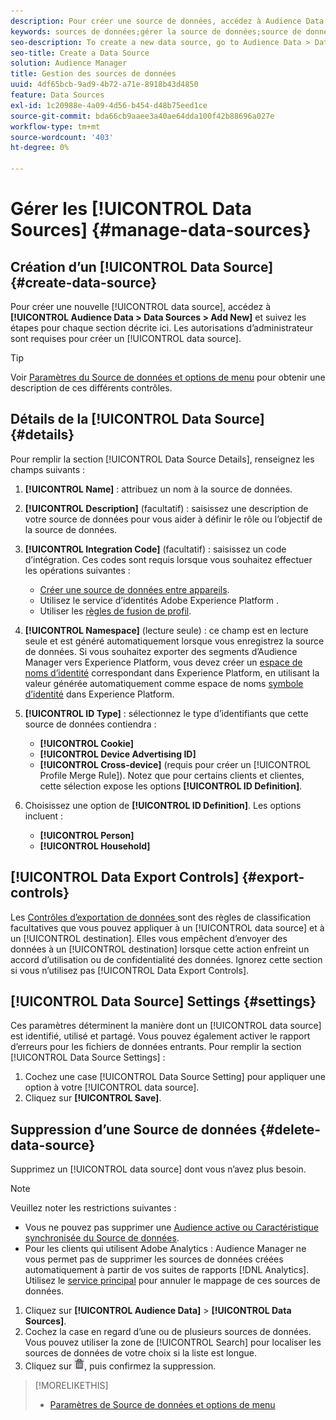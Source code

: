 ```yaml
---
description: Pour créer une source de données, accédez à Audience Data > Data Sources > Add New (Audience de données > Ajouter une source de données) et suivez les étapes de chaque section décrite ici. Les autorisations d’administrateur sont requises pour créer une source de données.
keywords: sources de données;gérer la source de données;source de données audience manager
seo-description: To create a new data source, go to Audience Data > Data Sources > Add New and complete the steps for each section described here. Administrator permissions are required to create a data source.
seo-title: Create a Data Source
solution: Audience Manager
title: Gestion des sources de données
uuid: 4df65bcb-9ad9-4b72-a71e-8918b43d4850
feature: Data Sources
exl-id: 1c20988e-4a09-4d56-b454-d48b75eed1ce
source-git-commit: bda66cb9aaee3a40ae64dda100f42b88696a027e
workflow-type: tm+mt
source-wordcount: '403'
ht-degree: 0%

---
```


# Gérer les [!UICONTROL Data Sources] {#manage-data-sources}

## Création d’un [!UICONTROL Data Source] {#create-data-source}

Pour créer une nouvelle [!UICONTROL data source], accédez à **[!UICONTROL Audience Data > Data Sources > Add New]** et suivez les étapes pour chaque section décrite ici. Les autorisations d’administrateur sont requises pour créer un [!UICONTROL data source].

<!-- create-datasource.xml -->

>[!TIP]
>
>Voir [Paramètres du Source de données et options de menu](../features/datasources-list-and-settings.md#settings-menu-options) pour obtenir une description de ces différents contrôles.

## Détails de la [!UICONTROL Data Source] {#details}

Pour remplir la section [!UICONTROL Data Source Details], renseignez les champs suivants :

1. **[!UICONTROL Name]** : attribuez un nom à la source de données.
1. **[!UICONTROL Description]** (facultatif) : saisissez une description de votre source de données pour vous aider à définir le rôle ou l’objectif de la source de données.
1. **[!UICONTROL Integration Code]** (facultatif) : saisissez un code d’intégration. Ces codes sont requis lorsque vous souhaitez effectuer les opérations suivantes :
   * [Créer une source de données entre appareils](../features/profile-merge-rules/merge-rules-start.md#create-data-source).
   * Utilisez le service d’identités Adobe Experience Platform [](https://experienceleague.adobe.com/docs/id-service/using/home.html).
   * Utiliser les [règles de fusion de profil](../features/profile-merge-rules/merge-rules-start.md).
1. **[!UICONTROL Namespace]** (lecture seule) : ce champ est en lecture seule et est généré automatiquement lorsque vous enregistrez la source de données. Si vous souhaitez exporter des segments d’Audience Manager vers Experience Platform, vous devez créer un [espace de noms d’identité](https://experienceleague.adobe.com/docs/experience-platform/identity/namespaces.html#manage-namespaces) correspondant dans Experience Platform, en utilisant la valeur générée automatiquement comme espace de noms [symbole d’identité](https://experienceleague.adobe.com/en/docs/experience-platform/identity/features/namespaces#components-of-a-namespace) dans Experience Platform.
1. **[!UICONTROL ID Type]** : sélectionnez le type d’identifiants que cette source de données contiendra :
   * **[!UICONTROL Cookie]**
   * **[!UICONTROL Device Advertising ID]**
   * **[!UICONTROL Cross-device]** (requis pour créer un [!UICONTROL Profile Merge Rule]). Notez que pour certains clients et clientes, cette sélection expose les options **[!UICONTROL ID Definition]**.
1. Choisissez une option de **[!UICONTROL ID Definition]**. Les options incluent :

   * **[!UICONTROL Person]**
   * **[!UICONTROL Household]**

## [!UICONTROL Data Export Controls] {#export-controls}

Les [ Contrôles d’exportation de données ](../features/data-export-controls.md) sont des règles de classification facultatives que vous pouvez appliquer à un [!UICONTROL data source] et à un [!UICONTROL destination]. Elles vous empêchent d’envoyer des données à un [!UICONTROL destination] lorsque cette action enfreint un accord d’utilisation ou de confidentialité des données. Ignorez cette section si vous n’utilisez pas [!UICONTROL Data Export Controls].

## [!UICONTROL Data Source] Settings {#settings}

Ces paramètres déterminent la manière dont un [!UICONTROL data source] est identifié, utilisé et partagé. Vous pouvez également activer le rapport d’erreurs pour les fichiers de données entrants. Pour remplir la section [!UICONTROL Data Source Settings] :

1. Cochez une case [!UICONTROL Data Source Setting] pour appliquer une option à votre [!UICONTROL data source].
2. Cliquez sur **[!UICONTROL Save]**.

## Suppression d’une Source de données {#delete-data-source}

<!-- t_datasource_delete.xml -->

Supprimez un [!UICONTROL data source] dont vous n’avez plus besoin.

>[!NOTE]
>
>Veuillez noter les restrictions suivantes :
>
>* Vous ne pouvez pas supprimer une [Audience active ou Caractéristique synchronisée du Source de données](../features/traits/client-activity-synced-audience-traits.md).
>* Pour les clients qui utilisent Adobe Analytics : Audience Manager ne vous permet pas de supprimer les sources de données créées automatiquement à partir de vos suites de rapports [!DNL Analytics]. Utilisez le [service principal](https://experienceleague.adobe.com/en/docs/core-services/interface/services/customer-attributes/attributes) pour annuler le mappage de ces sources de données.

1. Cliquez sur **[!UICONTROL Audience Data]** > **[!UICONTROL Data Sources]**.
1. Cochez la case en regard d’une ou de plusieurs sources de données.
Vous pouvez utiliser la zone de [!UICONTROL Search] pour localiser les sources de données de votre choix si la liste est longue.
1. Cliquez sur ![](assets/icon_trash.png), puis confirmez la suppression.


>[!MORELIKETHIS]
>
>* [Paramètres de Source de données et options de menu](../features/datasources-list-and-settings.md#settings-menu-options)
